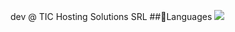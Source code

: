 dev @ TIC Hosting Solutions SRL
##🍔Languages
![](https://img.shields.io/badge/Backend-PHP-informational?style=flat&logo=php&logoColor=white&color=fffff)
